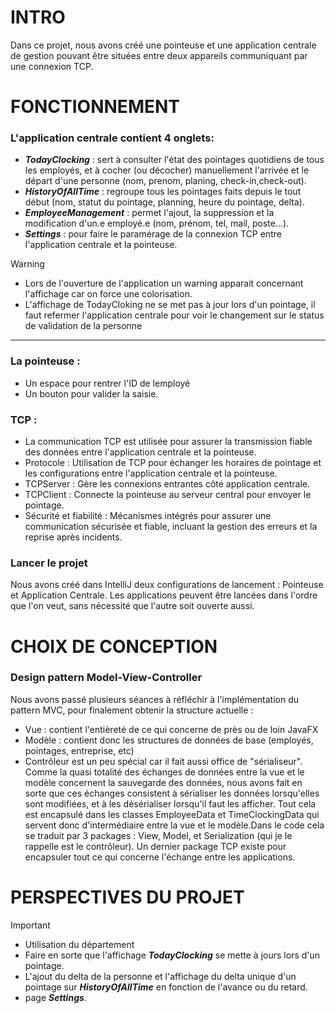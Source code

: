 # INTRO
Dans ce projet, nous avons créé une pointeuse et une application centrale de gestion pouvant être situées entre deux appareils communiquant par une connexion TCP.

# FONCTIONNEMENT
### L'application centrale contient 4 onglets: 
* ***TodayClocking*** : sert à consulter l'état des pointages quotidiens de tous les employés, et à cocher (ou décocher) manuellement l'arrivée et le départ d'une personne (nom, prenom, planing, check-in,check-out).
* ***HistoryOfAllTime*** : regroupe tous les pointages faits depuis le tout début (nom, statut du pointage, planning, heure du pointage, delta).
* ***EmployeeManagement*** : permet l'ajout, la suppression et la modification d'un.e employé.e (nom, prénom, tel, mail, poste...).
* ***Settings*** : pour faire le paramérage de la connexion TCP entre l'application centrale et la pointeuse.

> [!WARNING]
> * Lors de l'ouverture de l'application un warning apparait concernant l'affichage car on force une colorisation.
> * L'affichage de TodayCloking ne se met pas à jour lors d'un pointage, il faut refermer l'application centrale pour voir le changement sur le status de validation de la personne
___________________
### La pointeuse :
* Un espace pour rentrer l'ID de lemployé
* Un bouton pour valider la saisie.
  
### TCP : 
* La communication TCP est utilisée pour assurer la transmission fiable des données entre l'application centrale et la pointeuse. 
* Protocole : Utilisation de TCP pour échanger les horaires de pointage et les configurations entre l'application centrale et la pointeuse. 
* TCPServer : Gère les connexions entrantes côté application centrale. 
* TCPClient : Connecte la pointeuse au serveur central pour envoyer le pointage.
* Sécurité et fiabilité : Mécanismes intégrés pour assurer une communication sécurisée et fiable, incluant la gestion des erreurs et la reprise après incidents.

### Lancer le projet
Nous avons créé dans IntelliJ deux configurations de lancement : Pointeuse et Application Centrale. Les applications peuvent être lancées dans l'ordre que l'on veut, sans nécessité que l'autre soit ouverte aussi.
# CHOIX DE CONCEPTION

### Design pattern Model-View-Controller
Nous avons passé plusieurs séances à réfléchir à l'implémentation du pattern MVC, pour finalement obtenir la structure actuelle :
* Vue : contient l'entièreté de ce qui concerne de près ou de loin JavaFX
* Modèle : contient donc les structures de données de base (employés, pointages, entreprise, etc)
* Contrôleur est un peu spécial car il fait aussi office de "sérialiseur". Comme la quasi totalité des échanges de données entre la vue et le modèle concernent la sauvegarde des données, nous avons fait en sorte que ces échanges consistent à sérialiser les données lorsqu'elles sont modifiées, et à les désérialiser lorsqu'il faut les afficher. Tout cela est encapsulé dans les classes EmployeeData et TimeClockingData qui servent donc d'intermédiaire entre la vue et le modèle.Dans le code cela se traduit par 3 packages : View, Model, et Serialization (qui je le rappelle est le contrôleur).
Un dernier package TCP existe pour encapsuler tout ce qui concerne l'échange entre les applications.

# PERSPECTIVES DU PROJET
> [!IMPORTANT]
> * Utilisation du département
> * Faire en sorte que l'affichage ***TodayClocking*** se mette à jours lors d'un pointage.
> * L'ajout du delta de la personne et l'affichage du delta unique d'un pointage sur ***HistoryOfAllTime*** en fonction de l'avance ou du retard.
> * page ***Settings***.


